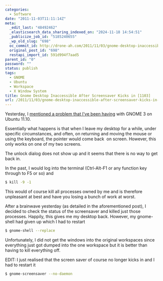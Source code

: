 ```yaml
---
categories:
  - Software
date: "2011-11-03T11:11:14Z"
meta:
  _edit_last: "48492462"
  _elasticsearch_data_sharing_indexed_on: "2024-11-18 14:54:51"
  _publicize_job_id: "5185240655"
  _wp_old_slug: "698"
  oc_commit_id: http://drone-ah.com/2011/11/03/gnome-desktop-inaccessible-after-screensaver-kicks-in-1103/1320318677
  original_post_id: "698"
  restapi_import_id: 591d994f7aad5
parent_id: "0"
password: ""
status: publish
tags:
  - GNOME
  - Ubuntu
  - Workspace
  - X Window System
title: Gnome Desktop Inaccessible After Screensaver Kicks in [1103]
url: /2011/11/03/gnome-desktop-inaccessible-after-screensaver-kicks-in-1103/
---
```


Yesterday, I
[mentioned a problem that I\'ve been having](http://drone-ah.com/2011/11/02/saving-your-workspace-window-configuration-in-linux-1102/ "Saving your workspace window configuration in Linux [1102]")
with GNOME 3 on Ubuntu 11.10.

Essentially what happens is that when I leave my desktop for a while, under
specific circumstances, and often, on returning and moving the mouse or using
the keyboard, the pointer would come back  on screen. However, this only works
on one of my two screens.

The unlock dialog does not show up and it seems that there is no way to get back
in.

In the past, I would log into the terminal (Ctrl-Alt-F1 or any function key
through to F5 or so) and

```bash
$ kill -9 -1
```

<!--more-->

This would of course kill all processes owned by me and is therefore unpleasant
at best and have you losing a bunch of work at worst.

After a brainwave yesterday (as detailed in the aforementioned post), I decided
to check the status of the screensaver and killed just those processes. Happily,
this gives me my desktop back. However, my gnome-shell had given up which I had
to restart

```bash
$ gnome-shell --replace
```

Unfortunately, I did not get the windows into the original workspaces since
everything just got dumped into the one workspace but it is better than having
to kill everything off.

EDIT: I just realised that the screen saver of course no longer kicks in and I
had to restart it

```bash
$ gnome-screensaver --no-daemon
```
